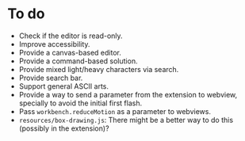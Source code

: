 # To do

- Check if the editor is read-only.
- Improve accessibility.
- Provide a canvas-based editor.
- Provide a command-based solution.
- Provide mixed light/heavy characters via search.
- Provide search bar.
- Support general ASCII arts.
- Provide a way to send a parameter from the extension to webview, specially to
  avoid the initial first flash.
- Pass `workbench.reduceMotion` as a parameter to webviews.
- `resources/box-drawing.js`: There might be a better way to do this (possibly
  in the extension)?
